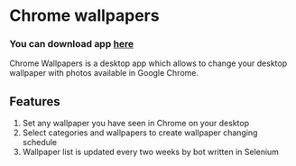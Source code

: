 # Chrome wallpapers

### You can download app [here](https://github.com/pklatka/chrome-wallpapers/releases/tag/v1.0)

Chrome Wallpapers is a desktop app which allows to change your desktop wallpaper with photos available in Google Chrome.

## Features
1. Set any wallpaper you have seen in Chrome on your desktop
2. Select categories and wallpapers to create wallpaper changing schedule
3. Wallpaper list is updated every two weeks by bot written in Selenium
